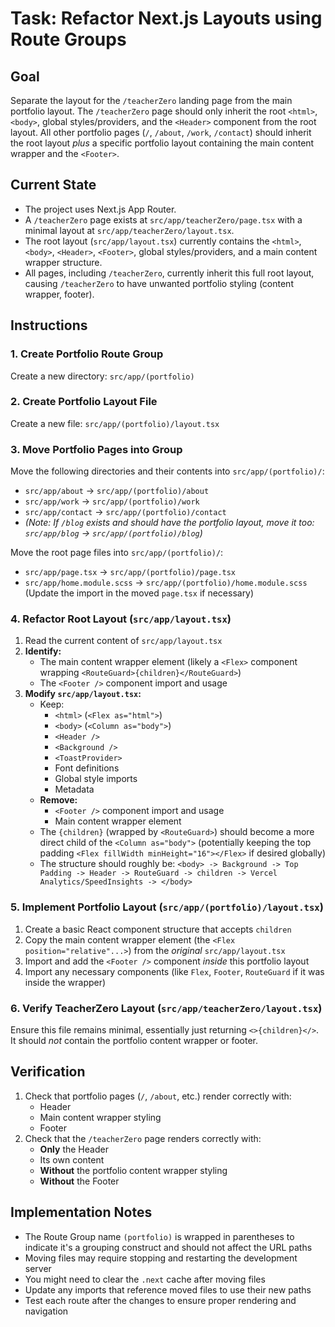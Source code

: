 # Task: Refactor Next.js Layouts using Route Groups

## Goal

Separate the layout for the `/teacherZero` landing page from the main portfolio layout. The `/teacherZero` page should only inherit the root `<html>`, `<body>`, global styles/providers, and the `<Header>` component from the root layout. All other portfolio pages (`/`, `/about`, `/work`, `/contact`) should inherit the root layout *plus* a specific portfolio layout containing the main content wrapper and the `<Footer>`.

## Current State

- The project uses Next.js App Router.
- A `/teacherZero` page exists at `src/app/teacherZero/page.tsx` with a minimal layout at `src/app/teacherZero/layout.tsx`.
- The root layout (`src/app/layout.tsx`) currently contains the `<html>`, `<body>`, `<Header>`, `<Footer>`, global styles/providers, and a main content wrapper structure.
- All pages, including `/teacherZero`, currently inherit this full root layout, causing `/teacherZero` to have unwanted portfolio styling (content wrapper, footer).

## Instructions

### 1. Create Portfolio Route Group

Create a new directory: `src/app/(portfolio)`

### 2. Create Portfolio Layout File

Create a new file: `src/app/(portfolio)/layout.tsx`

### 3. Move Portfolio Pages into Group

Move the following directories and their contents into `src/app/(portfolio)/`:
- `src/app/about` -> `src/app/(portfolio)/about`
- `src/app/work` -> `src/app/(portfolio)/work`
- `src/app/contact` -> `src/app/(portfolio)/contact`
- *(Note: If `/blog` exists and should have the portfolio layout, move it too: `src/app/blog` -> `src/app/(portfolio)/blog`)*

Move the root page files into `src/app/(portfolio)/`:
- `src/app/page.tsx` -> `src/app/(portfolio)/page.tsx`
- `src/app/home.module.scss` -> `src/app/(portfolio)/home.module.scss` (Update the import in the moved `page.tsx` if necessary)

### 4. Refactor Root Layout (`src/app/layout.tsx`)

1. Read the current content of `src/app/layout.tsx`
2. **Identify:**
   - The main content wrapper element (likely a `<Flex>` component wrapping `<RouteGuard>{children}</RouteGuard>`)
   - The `<Footer />` component import and usage
3. **Modify `src/app/layout.tsx`:**
   - Keep:
     - `<html>` (`<Flex as="html">`)
     - `<body>` (`<Column as="body">`)
     - `<Header />`
     - `<Background />`
     - `<ToastProvider>`
     - Font definitions
     - Global style imports
     - Metadata
   - **Remove:**
     - `<Footer />` component import and usage
     - Main content wrapper element
   - The `{children}` (wrapped by `<RouteGuard>`) should become a more direct child of the `<Column as="body">` (potentially keeping the top padding `<Flex fillWidth minHeight="16"></Flex>` if desired globally)
   - The structure should roughly be: `<body> -> Background -> Top Padding -> Header -> RouteGuard -> children -> Vercel Analytics/SpeedInsights -> </body>`

### 5. Implement Portfolio Layout (`src/app/(portfolio)/layout.tsx`)

1. Create a basic React component structure that accepts `children`
2. Copy the main content wrapper element (the `<Flex position="relative"...>`) from the *original* `src/app/layout.tsx`
3. Import and add the `<Footer />` component *inside* this portfolio layout
4. Import any necessary components (like `Flex`, `Footer`, `RouteGuard` if it was inside the wrapper)

### 6. Verify TeacherZero Layout (`src/app/teacherZero/layout.tsx`)

Ensure this file remains minimal, essentially just returning `<>{children}</>`. It should *not* contain the portfolio content wrapper or footer.

## Verification

1. Check that portfolio pages (`/`, `/about`, etc.) render correctly with:
   - Header
   - Main content wrapper styling
   - Footer
2. Check that the `/teacherZero` page renders correctly with:
   - **Only** the Header
   - Its own content
   - **Without** the portfolio content wrapper styling
   - **Without** the Footer

## Implementation Notes

- The Route Group name `(portfolio)` is wrapped in parentheses to indicate it's a grouping construct and should not affect the URL paths
- Moving files may require stopping and restarting the development server
- You might need to clear the `.next` cache after moving files
- Update any imports that reference moved files to use their new paths
- Test each route after the changes to ensure proper rendering and navigation
